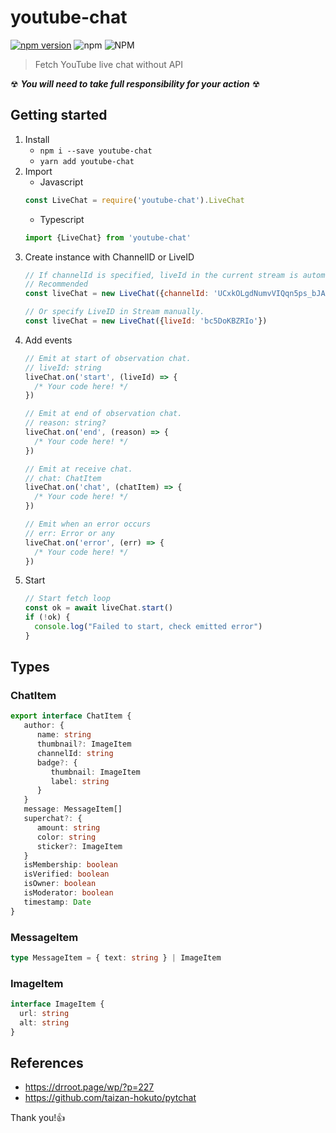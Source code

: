 # youtube-chat
[![npm version](https://badge.fury.io/js/youtube-chat.svg)](https://badge.fury.io/js/youtube-chat)
![npm](https://img.shields.io/npm/dt/youtube-chat)
![NPM](https://img.shields.io/npm/l/youtube-chat)

> Fetch YouTube live chat without API

☢ ***You will need to take full responsibility for your action*** ☢

## Getting started
1. Install
    - `npm i --save youtube-chat`
    - `yarn add youtube-chat`
2. Import
    - Javascript
    ```javascript
    const LiveChat = require('youtube-chat').LiveChat
    ```
    - Typescript
    ```typescript
    import {LiveChat} from 'youtube-chat'
    ```
3. Create instance with ChannelID or LiveID
    ```javascript
    // If channelId is specified, liveId in the current stream is automatically acquired.
    // Recommended
    const liveChat = new LiveChat({channelId: 'UCxkOLgdNumvVIQqn5ps_bJA'})
    
    // Or specify LiveID in Stream manually.
    const liveChat = new LiveChat({liveId: 'bc5DoKBZRIo'})
    ```
4. Add events
    ```typescript
    // Emit at start of observation chat.
    // liveId: string
    liveChat.on('start', (liveId) => {
      /* Your code here! */
    })
   
    // Emit at end of observation chat.
    // reason: string?
    liveChat.on('end', (reason) => {
      /* Your code here! */
    })
    
    // Emit at receive chat.
    // chat: ChatItem
    liveChat.on('chat', (chatItem) => {
      /* Your code here! */
    })
    
    // Emit when an error occurs
    // err: Error or any
    liveChat.on('error', (err) => {
      /* Your code here! */
    })
    ```
5. Start
    ```typescript
    // Start fetch loop
    const ok = await liveChat.start()
    if (!ok) {
      console.log("Failed to start, check emitted error")
    }
    ```

## Types
### ChatItem
```typescript
export interface ChatItem {
   author: {
      name: string
      thumbnail?: ImageItem
      channelId: string
      badge?: {
         thumbnail: ImageItem
         label: string
      }
   }
   message: MessageItem[]
   superchat?: {
      amount: string
      color: string
      sticker?: ImageItem
   }
   isMembership: boolean
   isVerified: boolean
   isOwner: boolean
   isModerator: boolean
   timestamp: Date
}
```

### MessageItem
```typescript
type MessageItem = { text: string } | ImageItem
```

### ImageItem
```typescript
interface ImageItem {
  url: string
  alt: string
}
```

## References
- https://drroot.page/wp/?p=227
- https://github.com/taizan-hokuto/pytchat

Thank you!👍
